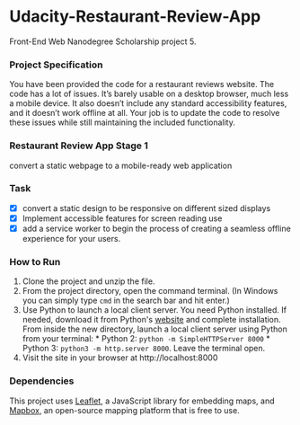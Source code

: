 # Udacity-Restaurant-Review-App

Front-End Web Nanodegree Scholarship project 5.

### Project Specification

You have been provided the code for a restaurant reviews website. The code has a lot of issues. It’s barely usable on a desktop browser, much less a mobile device. It also doesn’t include any standard accessibility features, and it doesn’t work offline at all. Your job is to update the code to resolve these issues while still maintaining the included functionality.

### Restaurant Review App Stage 1

convert a static webpage to a mobile-ready web application

### Task

   - [x] convert a static design to be responsive on different sized displays
   - [x] Implement accessible features for screen reading use
   - [x] add a service worker to begin the process of creating a seamless offline experience for your users.

### How to Run

   1. Clone the project and unzip the file.
   2. From the project directory, open the command terminal. (In Windows you can simply type `cmd` in the search bar and hit enter.)
   3. Use Python to launch a local client server. You need Python installed. If needed, download it from Python's [website](https://www.python.org/downloads/) and complete installation.
   From inside the new directory, launch a local client server using Python from your terminal: 
    * Python 2: `python -m SimpleHTTPServer 8000`
    * Python 3: `python3 -m http.server 8000`. Leave the terminal open.
   4. Visit the site in your browser at http://localhost:8000

### Dependencies

This project uses [Leaflet](https://leafletjs.com/), a JavaScript library for embedding maps, and [Mapbox](https://www.mapbox.com/), an open-source mapping platform that is free to use.


